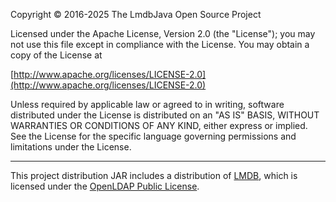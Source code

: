 Copyright © 2016-2025 The LmdbJava Open Source Project

Licensed under the Apache License, Version 2.0 (the "License");
you may not use this file except in compliance with the License.
You may obtain a copy of the License at

[http://www.apache.org/licenses/LICENSE-2.0](http://www.apache.org/licenses/LICENSE-2.0)

Unless required by applicable law or agreed to in writing, software
distributed under the License is distributed on an "AS IS" BASIS,
WITHOUT WARRANTIES OR CONDITIONS OF ANY KIND, either express or implied.
See the License for the specific language governing permissions and
limitations under the License.

---

This project distribution JAR includes a distribution of [LMDB](https://www.symas.com/mdb), which is licensed under the [OpenLDAP Public License](./licences/OpenLDAP-2.8.txt).
